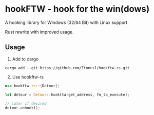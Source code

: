# hookFTW - hook for the win(dows)
A hooking library for Windows (32/64 Bit) with Linux support.

Rust rewrite with improved usage.

## Usage
1. Add to cargo

```
cargo add --git https://github.com/Zinnusl/hookftw-rs.git
```

2. Use hookftw-rs

```rust
use hookftw-rs::{Detour};

let detour = Detour::hook(target_address, fn_to_execute);

// later if desired
detour.unhook();
```

